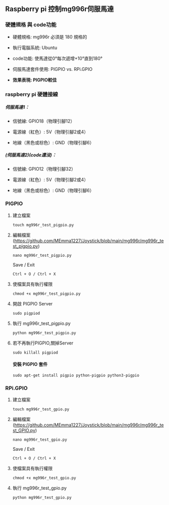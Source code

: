 ## Raspberry pi 控制mg996r伺服馬達

### 硬體規格 與 code功能
  - 硬體規格: mg996r 必須是 180 規格的

  - 執行電腦系統: Ubuntu

  - code功能: 使馬達從0°每次遞增+10°直到180°

  - 伺服馬達套件使用: PIGPIO vs. RPi.GPIO

  - **效果表現:  PIGPIO較佳**


### raspberry pi 硬體接線
##### 伺服馬達1：
  - 信號線: GPIO18（物理引腳12）

  - 電源線（紅色）: 5V（物理引腳2或4）

  - 地線（黑色或棕色）: GND（物理引腳6）
##### (伺服馬達2)(code還沒)：
  - 信號線: GPIO12（物理引腳32）

  - 電源線（紅色）: 5V（物理引腳2或4）

  - 地線（黑色或棕色）: GND（物理引腳6）

### PIGPIO
1. 建立檔案
    ```
    touch mg996r_test_pigpio.py
    ```
2. 編輯檔案 (https://github.com/MEmma1227/Joystick/blob/main/mg996r/mg996r_test_pigpio.py)
    ```
    nano mg996r_test_pigpio.py
    ```
    Save / Exit
    ```
    Ctrl + O / Ctrl + X
    ```
3. 使檔案具有執行權限
    ```
    chmod +x mg996r_test_pigpio.py
    ```
4. 開啟 PIGPIO Server
    ```
    sudo pigpiod
    ```
5. 執行 mg996r_test_pigpio.py
    ```
    python mg996r_test_pigpio.py
    ```
6. 若不再執行PIGPIO,關掉Server
    ```
    sudo killall pigpiod
    ```
    #### 安裝 PIGPIO 套件
    ```
    sudo apt-get install pigpio python-pigpio python3-pigpio
    ```

### RPi.GPIO
1. 建立檔案
    ```
    touch mg996r_test_gpio.py
    ```
2. 編輯檔案 (https://github.com/MEmma1227/Joystick/blob/main/mg996r/mg996r_test_GPIO.py)
    ```
    nano mg996r_test_gpio.py
    ```
    Save / Exit
    ```
    Ctrl + O / Ctrl + X
    ```
3. 使檔案具有執行權限
    ```
    chmod +x mg996r_test_gpio.py
    ```
4. 執行 mg996r_test_gpio.py
    ```
    python mg996r_test_gpio.py
    ```

